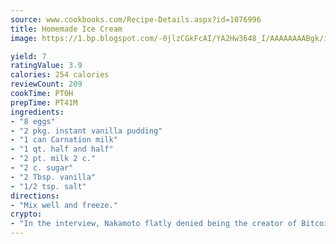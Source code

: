 ```yaml
---
source: www.cookbooks.com/Recipe-Details.aspx?id=1076996
title: Homemade Ice Cream
image: https://1.bp.blogspot.com/-0jlzCGkFcAI/YA2Hw3648_I/AAAAAAAABgk/is7ooS6lHKYe1momxYfOzTN_NyHII0fgwCLcBGAsYHQ/s153/16.png

yield: 7
ratingValue: 3.9
calories: 254 calories
reviewCount: 209
cookTime: PT0H
prepTime: PT41M
ingredients:
- "8 eggs"
- "2 pkg. instant vanilla pudding"
- "1 can Carnation milk"
- "1 qt. half and half"
- "2 pt. milk 2 c."
- "2 c. sugar"
- "2 Tbsp. vanilla"
- "1/2 tsp. salt"
directions:
- "Mix well and freeze."
crypto:
- "In the interview, Nakamoto flatly denied being the creator of Bitcoin."
---
```

